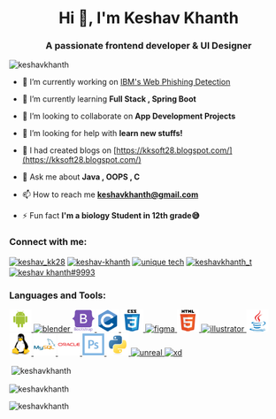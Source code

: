 <h1 align="center">Hi 👋, I'm Keshav Khanth</h1>
<h3 align="center">A passionate frontend developer & UI Designer</h3>

<p align="left"> <img src="https://komarev.com/ghpvc/?username=keshavkhanth&label=Profile%20views&color=0e75b6&style=flat" alt="keshavkhanth" /> </p>

- 🔭 I’m currently working on [IBM's Web Phishing Detection](https://github.com/IBM-EPBL/IBM-Project-50343-1660903778)

- 🌱 I’m currently learning **Full Stack , Spring Boot**

- 👯 I’m looking to collaborate on **App Development Projects**

- 🤝 I’m looking for help with **learn new stuffs!**

- 📝 I had created blogs on [https://kksoft28.blogspot.com/](https://kksoft28.blogspot.com/)

- 💬 Ask me about **Java , OOPS , C**

- 📫 How to reach me **keshavkhanth@gmail.com**

- ⚡ Fun fact **I'm a biology Student in 12th grade😅**

<h3 align="left">Connect with me:</h3>
<p align="left">
<a href="https://twitter.com/keshav_kk28" target="blank"><img align="center" src="https://raw.githubusercontent.com/rahuldkjain/github-profile-readme-generator/master/src/images/icons/Social/twitter.svg" alt="keshav_kk28" height="30" width="40" /></a>
<a href="https://linkedin.com/in/keshav-khanth" target="blank"><img align="center" src="https://raw.githubusercontent.com/rahuldkjain/github-profile-readme-generator/master/src/images/icons/Social/linked-in-alt.svg" alt="keshav-khanth" height="30" width="40" /></a>
<a href="https://www.youtube.com/channel/UCCbKTDvUdwvvHRCm9OXYnIA" target="blank"><img align="center" src="https://raw.githubusercontent.com/rahuldkjain/github-profile-readme-generator/master/src/images/icons/Social/youtube.svg" alt="unique tech" height="30" width="40" /></a>
<a href="https://www.hackerrank.com/keshavkhanth_t" target="blank"><img align="center" src="https://raw.githubusercontent.com/rahuldkjain/github-profile-readme-generator/master/src/images/icons/Social/hackerrank.svg" alt="keshavkhanth_t" height="30" width="40" /></a>
<a href="https://discord.gg/keshav khanth#9993" target="blank"><img align="center" src="https://raw.githubusercontent.com/rahuldkjain/github-profile-readme-generator/master/src/images/icons/Social/discord.svg" alt="keshav khanth#9993" height="30" width="40" /></a>
</p>

<h3 align="left">Languages and Tools:</h3>
<p align="left"> <a href="https://developer.android.com" target="_blank" rel="noreferrer"> <img src="https://raw.githubusercontent.com/devicons/devicon/master/icons/android/android-original-wordmark.svg" alt="android" width="40" height="40"/> </a> <a href="https://www.blender.org/" target="_blank" rel="noreferrer"> <img src="https://download.blender.org/branding/community/blender_community_badge_white.svg" alt="blender" width="40" height="40"/> </a> <a href="https://getbootstrap.com" target="_blank" rel="noreferrer"> <img src="https://raw.githubusercontent.com/devicons/devicon/master/icons/bootstrap/bootstrap-plain-wordmark.svg" alt="bootstrap" width="40" height="40"/> </a> <a href="https://www.cprogramming.com/" target="_blank" rel="noreferrer"> <img src="https://raw.githubusercontent.com/devicons/devicon/master/icons/c/c-original.svg" alt="c" width="40" height="40"/> </a> <a href="https://www.w3schools.com/css/" target="_blank" rel="noreferrer"> <img src="https://raw.githubusercontent.com/devicons/devicon/master/icons/css3/css3-original-wordmark.svg" alt="css3" width="40" height="40"/> </a> <a href="https://www.figma.com/" target="_blank" rel="noreferrer"> <img src="https://www.vectorlogo.zone/logos/figma/figma-icon.svg" alt="figma" width="40" height="40"/> </a> <a href="https://www.w3.org/html/" target="_blank" rel="noreferrer"> <img src="https://raw.githubusercontent.com/devicons/devicon/master/icons/html5/html5-original-wordmark.svg" alt="html5" width="40" height="40"/> </a> <a href="https://www.adobe.com/in/products/illustrator.html" target="_blank" rel="noreferrer"> <img src="https://www.vectorlogo.zone/logos/adobe_illustrator/adobe_illustrator-icon.svg" alt="illustrator" width="40" height="40"/> </a> <a href="https://www.java.com" target="_blank" rel="noreferrer"> <img src="https://raw.githubusercontent.com/devicons/devicon/master/icons/java/java-original.svg" alt="java" width="40" height="40"/> </a> <a href="https://www.linux.org/" target="_blank" rel="noreferrer"> <img src="https://raw.githubusercontent.com/devicons/devicon/master/icons/linux/linux-original.svg" alt="linux" width="40" height="40"/> </a> <a href="https://www.mysql.com/" target="_blank" rel="noreferrer"> <img src="https://raw.githubusercontent.com/devicons/devicon/master/icons/mysql/mysql-original-wordmark.svg" alt="mysql" width="40" height="40"/> </a> <a href="https://www.oracle.com/" target="_blank" rel="noreferrer"> <img src="https://raw.githubusercontent.com/devicons/devicon/master/icons/oracle/oracle-original.svg" alt="oracle" width="40" height="40"/> </a> <a href="https://www.photoshop.com/en" target="_blank" rel="noreferrer"> <img src="https://raw.githubusercontent.com/devicons/devicon/master/icons/photoshop/photoshop-line.svg" alt="photoshop" width="40" height="40"/> </a> <a href="https://www.python.org" target="_blank" rel="noreferrer"> <img src="https://raw.githubusercontent.com/devicons/devicon/master/icons/python/python-original.svg" alt="python" width="40" height="40"/> </a> <a href="https://unrealengine.com/" target="_blank" rel="noreferrer"> <img src="https://raw.githubusercontent.com/kenangundogan/fontisto/036b7eca71aab1bef8e6a0518f7329f13ed62f6b/icons/svg/brand/unreal-engine.svg" alt="unreal" width="40" height="40"/> </a> <a href="https://www.adobe.com/products/xd.html" target="_blank" rel="noreferrer"> <img src="https://cdn.worldvectorlogo.com/logos/adobe-xd.svg" alt="xd" width="40" height="40"/> </a> </p>


<p>&nbsp;<img align="center" src="https://github-readme-stats.vercel.app/api?username=keshavkhanth&show_icons=true&locale=en" alt="keshavkhanth" /></p>



<p><img align="center" src="https://github-readme-streak-stats.herokuapp.com/?user=keshavkhanth&theme=default" alt="keshavkhanth" /></p>
<p><img align="left" src="https://github-readme-stats.vercel.app/api/top-langs?username=keshavkhanth&show_icons=true&locale=en&layout=compact" alt="keshavkhanth" /></p>
